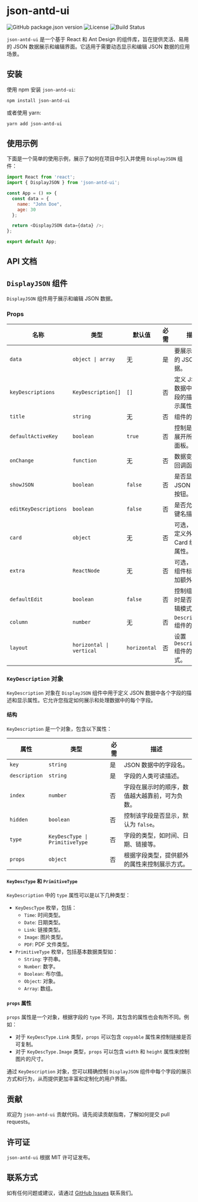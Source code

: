 # json-antd-ui

![GitHub package.json version](https://img.shields.io/github/package-json/v/geyang-git/json-antd-ui)
![License](https://img.shields.io/badge/license-MIT-green)
![Build Status](https://img.shields.io/badge/build-passing-brightgreen)

`json-antd-ui` 是一个基于 React 和 Ant Design 的组件库，旨在提供灵活、易用的 JSON 数据展示和编辑界面。它适用于需要动态显示和编辑 JSON 数据的应用场景。

## 安装

使用 npm 安装 `json-antd-ui`:

```bash
npm install json-antd-ui
```

或者使用 yarn:

```bash
yarn add json-antd-ui
```

## 使用示例

下面是一个简单的使用示例，展示了如何在项目中引入并使用 `DisplayJSON` 组件：

```javascript
import React from 'react';
import { DisplayJSON } from 'json-antd-ui';

const App = () => {
  const data = {
    name: "John Doe",
    age: 30
  };

  return <DisplayJSON data={data} />;
};

export default App;
```

## API 文档

## `DisplayJSON` 组件

`DisplayJSON` 组件用于展示和编辑 JSON 数据。

### Props

| 名称            | 类型                 | 默认值     | 必需  | 描述                                                    |
|-----------------|----------------------|------------|------|---------------------------------------------------------|
| `data`          | `object \| array`    | 无         | 是   | 要展示或编辑的 JSON 数据。                               |
| `keyDescriptions`| `KeyDescription[]`  | `[]`       | 否   | 定义 JSON 数据中各个字段的描述和显示属性。              |
| `title`         | `string`             | 无         | 否   | 组件的标题。                                            |
| `defaultActiveKey`| `boolean`          | `true`     | 否   | 控制是否默认展开所有折叠面板。                           |
| `onChange`      | `function`           | 无         | 否   | 数据变更时的回调函数。                                  |
| `showJSON`      | `boolean`            | `false`    | 否   | 是否显示原始 JSON 数据的按钮。                          |
| `editKeyDescriptions` | `boolean`      | `false`    | 否   | 是否允许编辑键名描述。                                  |
| `card`          | `object`             | 无         | 否   | 可选，用于自定义外层 Card 组件的属性。                  |
| `extra`         | `ReactNode`          | 无         | 否   | 可选，用于在组件标题栏添加额外内容。                    |
| `defaultEdit`   | `boolean`            | `false`    | 否   | 控制组件加载时是否处于编辑模式。                        |
| `column`        | `number`             | 无         | 否   | `Descriptions` 组件的列数。                             |
| `layout`        | `horizontal \| vertical` | `horizontal` | 否 | 设置 `Descriptions` 组件的布局方式。                    |

### `KeyDescription` 对象

`KeyDescription` 对象在 `DisplayJSON` 组件中用于定义 JSON 数据中各个字段的描述和显示属性。它允许您指定如何展示和处理数据中的每个字段。

#### 结构

`KeyDescription` 是一个对象，包含以下属性：

| 属性           | 类型                    | 必需 | 描述                                                         |
|----------------|-------------------------|------|--------------------------------------------------------------|
| `key`          | `string`                | 是   | JSON 数据中的字段名。                                         |
| `description`  | `string`                | 是   | 字段的人类可读描述。                                         |
| `index`        | `number`                | 否   | 字段在展示时的顺序，数值越大越靠前，可为负数。                |
| `hidden`       | `boolean`               | 否   | 控制该字段是否显示，默认为 `false`。                         |
| `type`         | `KeyDescType \| PrimitiveType` | 否   | 字段的类型，如时间、日期、链接等。                          |
| `props`        | `object`                | 否   | 根据字段类型，提供额外的属性来控制展示方式。                 |

#### `KeyDescType` 和 `PrimitiveType`

`KeyDescription` 中的 `type` 属性可以是以下几种类型：

- `KeyDescType` 枚举，包括：
    - `Time`: 时间类型。
    - `Date`: 日期类型。
    - `Link`: 链接类型。
    - `Image`: 图片类型。
    - `PDF`: PDF 文件类型。
- `PrimitiveType` 枚举，包括基本数据类型如：
    - `String`: 字符串。
    - `Number`: 数字。
    - `Boolean`: 布尔值。
    - `Object`: 对象。
    - `Array`: 数组。

#### `props` 属性

`props` 属性是一个对象，根据字段的 `type` 不同，其包含的属性也会有所不同。例如：

- 对于 `KeyDescType.Link` 类型，`props` 可以包含 `copyable` 属性来控制链接是否可复制。
- 对于 `KeyDescType.Image` 类型，`props` 可以包含 `width` 和 `height` 属性来控制图片的尺寸。

通过 `KeyDescription` 对象，您可以精确控制 `DisplayJSON` 组件中每个字段的展示方式和行为，从而提供更加丰富和定制化的用户界面。

## 贡献

欢迎为 `json-antd-ui` 贡献代码。请先阅读贡献指南，了解如何提交 pull requests。

## 许可证

`json-antd-ui` 根据 MIT 许可证发布。

## 联系方式

如有任何问题或建议，请通过 [GitHub Issues](https://github.com/your-username/json-antd-ui/issues) 联系我们。
